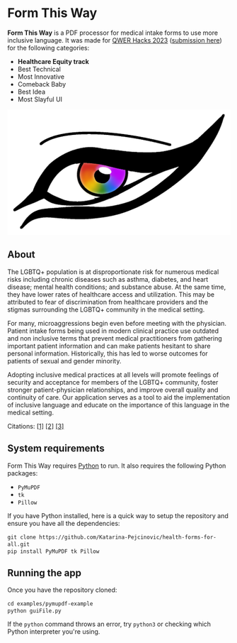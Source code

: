 # Form This Way

**Form This Way** is a PDF processor for medical intake forms to use more
inclusive language. It was made for [QWER Hacks 2023](https://www.qwerhacks.com)
([submission here](https://devpost.com/software/form-this-way)) for the
following categories:
* **Healthcare Equity track**
* Best Technical
* Most Innovative
* Comeback Baby
* Best Idea
* Most Slayful UI

![Form This Way Logo - Lady Gaga's Eye](examples/pymupdf-example/logo-dark.png)

## About

The LGBTQ+ population is at disproportionate risk for numerous medical risks
including chronic diseases such as asthma, diabetes, and heart disease; mental
health conditions; and substance abuse. At the same time, they have lower rates
of healthcare access and utilization. This may be attributed to fear of
discrimination from healthcare providers and the stigmas surrounding the LGBTQ+
community in the medical setting.

For many, microaggressions begin even before meeting with the physician. Patient
intake forms being used in modern clinical practice use outdated and non
inclusive terms that prevent medical practitioners from gathering important
patient information and can make patients hesitant to share personal
information. Historically, this has led to worse outcomes for patients of sexual
and gender minority. 

Adopting inclusive medical practices at all levels will promote feelings of
security and acceptance for members of the LGBTQ+ community, foster stronger
patient-physician relationships, and improve overall quality and continuity of
care. Our application serves as a tool to aid the implementation of inclusive
language and educate on the importance of this language in the medical setting.

Citations: [[1]](https://doi.org/10.1016/j.radi.2016.04.011)
[[2]](https://doi.org/10.1016/j.echu.2019.08.005)
[[3]](https://doi.org/10.1371/journal.pone.0146139)

## System requirements

Form This Way requires [Python](https://www.python.org) to run. It also requires
the following Python packages:
* `PyMuPDF`
* `tk`
* `Pillow`

If you have Python installed, here is a quick way to setup the repository and
ensure you have all the dependencies:
```
git clone https://github.com/Katarina-Pejcinovic/health-forms-for-all.git
pip install PyMuPDF tk Pillow
```
## Running the app

Once you have the repository cloned:
```
cd examples/pymupdf-example
python guiFile.py
```
If the `python` command throws an error, try `python3` or checking which Python
interpreter you're using.
